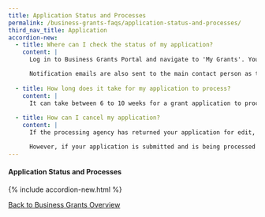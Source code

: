 ```yaml
---
title: Application Status and Processes
permalink: /business-grants-faqs/application-status-and-processes/
third_nav_title: Application
accordion-new:
  - title: Where can I check the status of my application?
    content: |
      Log in to Business Grants Portal and navigate to 'My Grants'. You'll see the status of all your grant applications on this page.

      Notification emails are also sent to the main contact person as the application moves through the process.
      
  - title: How long does it take for my application to process?
    content: |
      It can take between 6 to 10 weeks for a grant application to process.
      
  - title: How can I cancel my application?
    content: |
      If the processing agency has returned your application for edit, you may click on 'Cancel Application'.

      However, if your application is submitted and is being processed by the agency, you will need to email the processing agency to cancel your application.
---
```


#### Application Status and Processes

{% include accordion-new.html %}

[Back to Business Grants Overview](/business-grants-portal/)